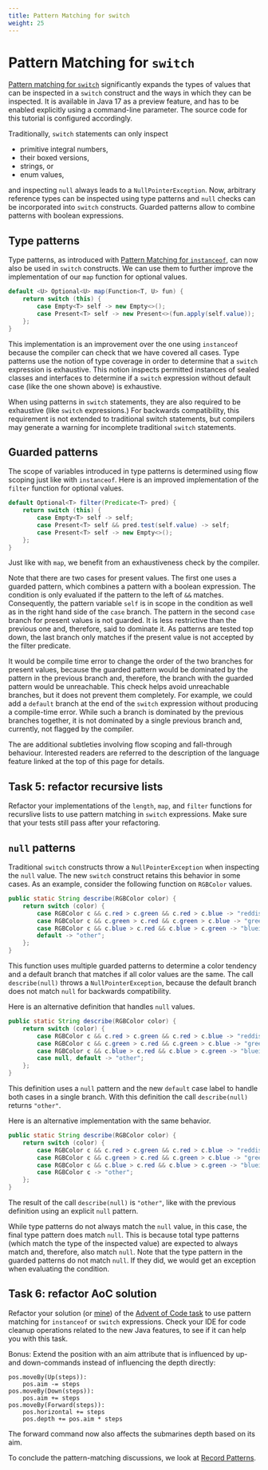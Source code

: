 ```yaml
---
title: Pattern Matching for switch
weight: 25
---
```


# Pattern Matching for `switch`

[Pattern matching for `switch`](https://openjdk.java.net/jeps/406)
significantly expands the types of values
that can be inspected in a `switch` construct
and the ways in which they can be inspected.
It is available in Java 17 as a preview feature,
and has to be enabled explicitly using a command-line parameter.
The source code for this tutorial is configured accordingly.

Traditionally,
`switch` statements can only inspect 
  * primitive integral numbers,
  * their boxed versions,
  * strings, or
  * enum values,

and inspecting `null` always leads to a `NullPointerException`.
Now, arbitrary reference types can be inspected using type patterns
and `null` checks can be incorporated into `switch` constructs.
Guarded patterns allow to combine patterns with boolean expressions.

## Type patterns

Type patterns,
as introduced with [Pattern Matching for `instanceof`](../instanceof),
can now also be used in `switch` constructs.
We can use them to further improve the implementation 
of our `map` function for optional values.

```java
default <U> Optional<U> map(Function<T, U> fun) {
    return switch (this) {
        case Empty<T> self -> new Empty<>();
        case Present<T> self -> new Present<>(fun.apply(self.value));
    };
}
```

This implementation is an improvement over the one using `instanceof`
because the compiler can check that we have covered all cases.
Type patterns use the notion of type coverage
in order to determine that a `switch` expression is exhaustive.
This notion inspects permitted instances of sealed classes and interfaces
to determine if a `switch` expression without default case
(like the one shown above)
is exhaustive.

When using patterns in `switch` statements,
they are also required to be exhaustive (like `switch` expressions.)
For backwards compatibility,
this requirement is not extended to traditional switch statements,
but compilers may generate a warning 
for incomplete traditional `switch` statements.

## Guarded patterns

The scope of variables introduced in type patterns 
is determined using flow scoping just like with `instanceof`.
Here is an improved implementation of the `filter` function for optional values.

```java
default Optional<T> filter(Predicate<T> pred) {
    return switch (this) {
        case Empty<T> self -> self;
        case Present<T> self && pred.test(self.value) -> self;
        case Present<T> self -> new Empty<>();
    };
}
```

Just like with `map`, we benefit from an exhaustiveness check by the compiler.

Note that there are two cases for present values.
The first one uses a guarded pattern,
which combines a pattern with a boolean expression.
The condition is only evaluated if the pattern to the left of `&&` matches.
Consequently, the pattern variable `self` is in scope in the condition
as well as in the right hand side of the `case` branch.
The pattern in the second `case` branch for present values is not guarded.
It is less restrictive than the previous one and, therefore, said to dominate it.
As patterns are tested top down, the last branch only matches 
if the present value is not accepted by the filter predicate.

It would be compile time error 
to change the order of the two branches for present values,
because the guarded pattern would be dominated 
by the pattern in the previous branch and, therefore,
the branch with the guarded pattern would be unreachable.
This check helps avoid unreachable branches,
but it does not prevent them completely.
For example, we could add a `default` branch
at the end of the `switch` expression
without producing a compile-time error.
While such a branch is dominated by the previous branches together,
it is not dominated by a single previous branch and, currently,
not flagged by the compiler.

The are additional subtleties involving flow scoping and fall-through behaviour.
Interested readers are referred to the description of the language feature
linked at the top of this page for details.

## Task 5: refactor recursive lists

Refactor your implementations of the `length`, `map`, and `filter` functions
for recurslive lists to use pattern matching in `switch` expressions.
Make sure that your tests still pass after your refactoring.

## `null` patterns

Traditional `switch` constructs throw a `NullPointerException`
when inspecting the `null` value.
The new `switch` construct retains this behavior in some cases.
As an example, consider the following function on `RGBColor` values.

```java
public static String describe(RGBColor color) {
    return switch (color) {
        case RGBColor c && c.red > c.green && c.red > c.blue -> "reddish";
        case RGBColor c && c.green > c.red && c.green > c.blue -> "greenish";
        case RGBColor c && c.blue > c.red && c.blue > c.green -> "blueish";
        default -> "other";
    };
}
```

This function uses multiple guarded patterns to determine a color tendency
and a default branch that matches if all color values are the same.
The call `describe(null)` throws a `NullPointerException`,
because the default branch does not match `null` for backwards compatibility.

Here is an alternative definition that handles `null` values.

```java
public static String describe(RGBColor color) {
    return switch (color) {
        case RGBColor c && c.red > c.green && c.red > c.blue -> "reddish";
        case RGBColor c && c.green > c.red && c.green > c.blue -> "greenish";
        case RGBColor c && c.blue > c.red && c.blue > c.green -> "blueish";
        case null, default -> "other";
    };
}
```
This definition uses a `null` pattern and the new `default` case label
to handle both cases in a single branch.
With this definition the call `describe(null)` returns `"other"`.

Here is an alternative implementation with the same behavior.

```java
public static String describe(RGBColor color) {
    return switch (color) {
        case RGBColor c && c.red > c.green && c.red > c.blue -> "reddish";
        case RGBColor c && c.green > c.red && c.green > c.blue -> "greenish";
        case RGBColor c && c.blue > c.red && c.blue > c.green -> "blueish";
        case RGBColor c -> "other";
    };
}
```

The result of the call `describe(null)` is `"other"`,
like with the previous definition using an explicit `null` pattern.

While type patterns do not always match the `null` value, in this case,
the final type pattern does match `null`.
This is because total type patterns
(which match the type of the inspected value)
are expected to always match and, therefore, also match `null`.
Note that the type pattern in the guarded patterns do not match `null`.
If they did, we would get an exception when evaluating the condition.

## Task 6: refactor AoC solution

Refactor your solution
(or [mine](https://github.com/sebfisch/java-data-code/blob/solutions/src/main/java/sebfisch/aoc21/day02/Position.java)) 
of the
[Advent of Code task](../records/#task-3-solve-advent-of-code-task)
to use pattern matching for `instanceof` or `switch` expressions.
Check your IDE for code cleanup operations related to the new Java features,
to see if it can help you with this task.

Bonus: Extend the position with an aim attribute
that is influenced by up- and down-commands 
instead of influencing the depth directly:

```
pos.moveBy(Up(steps)):
    pos.aim -= steps
pos.moveBy(Down(steps)):
    pos.aim += steps
pos.moveBy(Forward(steps)):
    pos.horizontal += steps
    pos.depth += pos.aim * steps
```

The forward command now also affects the submarines depth based on its aim.

To conclude the pattern-matching discussions,
we look at [Record Patterns](../recordpatterns).
